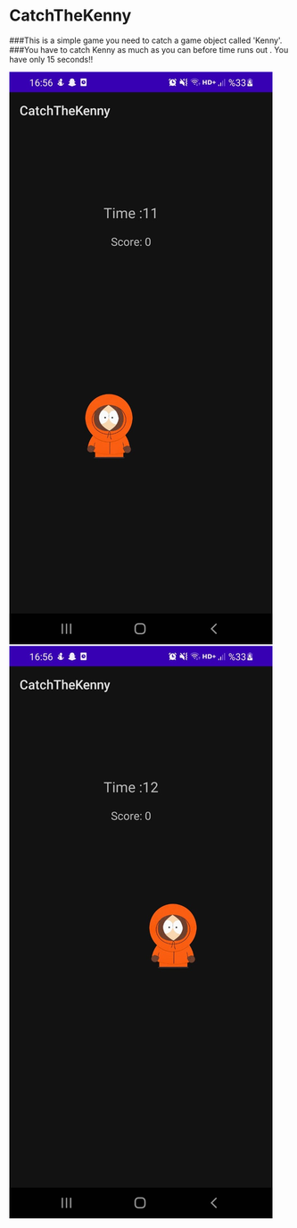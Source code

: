 # CatchTheKenny
###This is a simple game you need to catch a game object called 'Kenny'.
###You have to catch Kenny as much as you can before time runs out . You have only 15 seconds!!

 ![images](Photos/Kenny1.jpeg)
 ![images](Photos/Kenny2.jpeg)